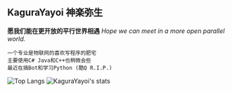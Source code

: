 ## KaguraYayoi  神楽弥生
**愿我们能在更开放的平行世界相遇**
_Hope we can meet in a more open parallel world._

    一个专业是物联网的喜欢写程序的肥宅
    主要使用C# Java和C++也稍微会些
    最近在搞Bot和学习Python (酷Q R.I.P.)

![Top Langs](https://github-readme-stats-89dq8p8qw.vercel.app/api/top-langs/?username=Fjaxzhy&hide=html)
![KaguraYayoi's stats](https://github-readme-stats-89dq8p8qw.vercel.app/api?username=Fjaxzhy&show_icons=true&count_private=true&line_height=33.7)
